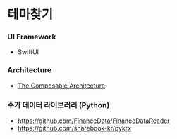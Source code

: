 # 테마찾기

### UI Framework
- SwiftUI

### Architecture
- [The Composable Architecture](https://github.com/pointfreeco/swift-composable-architecture)


### 주가 데이터 라이브러리 (Python)
- https://github.com/FinanceData/FinanceDataReader
- https://github.com/sharebook-kr/pykrx
